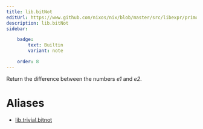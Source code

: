 ```yaml
---
title: lib.bitNot
editUrl: https://www.github.com/nixos/nix/blob/master/src/libexpr/primops.cc
description: lib.bitNot
sidebar:

    badge:
        text: Builtin
        variant: note

    order: 8
---
```


Return the difference between the numbers *e1* and *e2*.


# Aliases

- [lib.trivial.bitnot](/nix-doc-comments/reference/lib/trivial/lib-trivial-bitnot)


